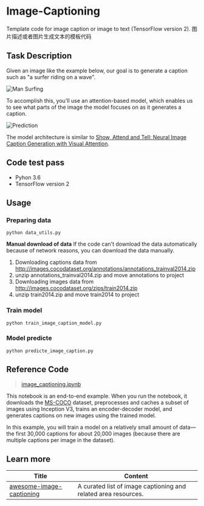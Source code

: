 # Image-Captioning
Template code for image caption or image to text (TensorFlow version 2). 图片描述或者图片生成文本的模板代码

## Task Description 
Given an image like the example below, our goal is to generate a caption such as "a surfer riding on a wave".

![Man Surfing](https://tensorflow.org/images/surf.jpg)

To accomplish this, you'll use an attention-based model, which enables us to see what parts of the image the model focuses on as it generates a caption.

![Prediction](https://tensorflow.org/images/imcap_prediction.png)

The model architecture is similar to [Show, Attend and Tell: Neural Image Caption Generation with Visual Attention](https://arxiv.org/abs/1502.03044).

## Code test pass
+ Pyhon 3.6
+ TensorFlow version 2

## Usage

### Preparing data

```
python data_utils.py
```

**Manual download of data**
If the code can't download the data automatically because of network reasons, you can download the data manually.

1. Downloading captions data from http://images.cocodataset.org/annotations/annotations_trainval2014.zip
2. unzip annotations_trainval2014.zip and move annotations to project
3. Downloading images data from http://images.cocodataset.org/zips/train2014.zip
4. unzip train2014.zip and move train2014 to project

### Train model

```
python train_image_caption_model.py
```

### Model predicte

```
python predicte_image_caption.py
```


## Reference Code
> [image_captioning.ipynb](https://github.com/tensorflow/docs/blob/master/site/en/r2/tutorials/text/image_captioning.ipynb)

This notebook is an end-to-end example. When you run the notebook, it downloads the [MS-COCO](http://cocodataset.org/#home) dataset, preprocesses and caches a subset of images using Inception V3, trains an encoder-decoder model, and generates captions on new images using the trained model.

In this example, you will train a model on a relatively small amount of data—the first 30,000 captions  for about 20,000 images (because there are multiple captions per image in the dataset).


## Learn more

|Title|Content|
|-|-|
|[awesome-image-captioning](https://github.com/zhjohnchan/awesome-image-captioning)|A curated list of image captioning and related area resources.|
